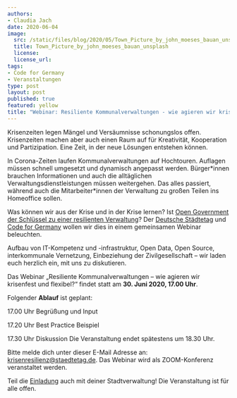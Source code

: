 ```yaml
---
authors:
- Claudia Jach
date: 2020-06-04
image: 
  src: /static/files/blog/2020/05/Town_Picture_by_john_moeses_bauan_unsplash.jpg
  title: Town_Picture_by_john_moeses_bauan_unsplash
  license:
  license_url:
tags:
- Code for Germany
- Veranstaltungen
type: post
layout: post
published: true
featured: yellow
title: "Webinar: Resiliente Kommunalverwaltungen - wie agieren wir krisenfest und flexibel?"
---
```


Krisenzeiten legen Mängel und Versäumnisse schonungslos offen. Krisenzeiten machen aber auch einen Raum auf für Kreativität, Kooperation und Partizipation. Eine Zeit, in der neue Lösungen entstehen können.

In Corona-Zeiten laufen Kommunalverwaltungen auf Hochtouren. Auflagen müssen schnell umgesetzt und dynamisch angepasst werden. Bürger\*innen brauchen Informationen und auch die alltäglichen Verwaltungsdienstleistungen müssen weitergehen. Das alles passiert, während auch die Mitarbeiter\*innen der Verwaltung zu großen Teilen ins Homeoffice sollen.

Was können wir aus der Krise und in der Krise lernen? Ist [Open Government der Schlüssel zu einer resilienten Verwaltung](https://codefor.de/assets/presse/20200409-CFG-Handbuch-Krisenresilienz.pdf)? Der [Deutsche Städtetag](http://www.staedtetag.de/) und [Code for Germany](https://codefor.de/) wollen wir dies in einem gemeinsamen Webinar beleuchten.

Aufbau von IT-Kompetenz und -infrastruktur, Open Data, Open Source, interkommunale Vernetzung, Einbeziehung der Zivilgesellschaft – wir laden euch herzlich ein, mit uns zu diskutieren.

Das Webinar „Resiliente Kommunalverwaltungen – wie agieren wir krisenfest und flexibel?“ findet statt am **30. Juni 2020, 17.00 Uhr**.

Folgender **Ablauf** ist geplant:

17.00 Uhr	Begrüßung und Input

17.20 Uhr	Best Practice Beispiel

17.30 Uhr	Diskussion
Die Veranstaltung endet spätestens um 18.30 Uhr.

Bitte melde dich unter dieser E-Mail Adresse an: krisenresilienz@staedtetag.de. Das Webinar wird als ZOOM-Konferenz veranstaltet werden.

Teil die [Einladung](https://github.com/okfde/okfn.de/raw/master/static/files/blog/2020/05/2020-05-07_EGovOpenData_NRW_Stellungnahme_OKF.pdf) auch mit deiner Stadtverwaltung! Die Veranstaltung ist für alle offen.
